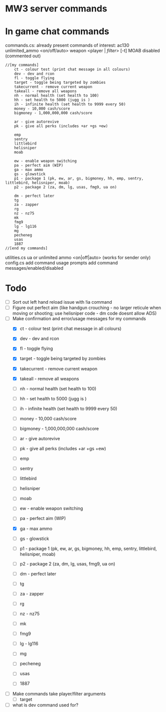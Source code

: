 # MW3 server commands



# In game chat commands

commands.cs:
	already present commands of interest:
		ac130
		unlimited_ammo <on/off/auto>
		weapon <player | *filter*> <raw weapon string> [-t]
		MOAB disabled (commented out)

	//[my commands]
		ct - colour test (print chat message in all colours)
		dev - dev and rcon
		fl - toggle flying
		target - toggle being targeted by zombies
		takecurrent - remove current weapon
		takeall - remove all weapons
		nh - normal health (set health to 100)
		hh - set health to 5000 (jugg is )
		ih - infinite health (set health to 9999 every 50)
		money - 10,000 cash/score
		bigmoney - 1,000,000,000 cash/score

		ar - give autorevive
		pk - give all perks (includes +ar +gs +ew)

		emp
		sentry
		littlebird
		helisniper
		moab

		ew - enable weapon switching
		pa - perfect aim (WIP)
		ga - max ammo
		gs - glowstick
		p1 - package 1 (pk, ew, ar, gs, bigmoney, hh, emp, sentry, littlebird, helisniper, moab)
		p2 - package 2 (za, dm, lg, usas, fmg9, ua on)

		dm - perfect later
		tg
		za - zapper
		rg
		nz - nz75
		mk
		fmg9
		lg - lg116
		mg
		pecheneg
		usas
		1887
	//[end my commands]



utilities.cs
	ua or unlimited ammo <on|off|auto> (works for sender only)
config.cs
	add command usage prompts
	add command messages/enabled/disabled



# Todo
- [ ] Sort out left hand reload issue with !ia command
- [ ] Figure out perfect aim (like handgun crouching - no larger reticule when moving or shooting; use helisniper code - dm code doesnt allow ADS)
- [ ] Make confirmation and error/usage messages for my commands
	- [X] ct - colour test (print chat message in all colours)
	- [X] dev - dev and rcon
	- [X] fl - toggle flying
	- [X] target - toggle being targeted by zombies
	- [X] takecurrent - remove current weapon
	- [X] takeall - remove all weapons
	- [ ] nh - normal health (set health to 100)
	- [ ] hh - set health to 5000 (jugg is )
	- [ ] ih - infinite health (set health to 9999 every 50)
	- [ ] money - 10,000 cash/score
	- [ ] bigmoney - 1,000,000,000 cash/score

	- [ ] ar - give autorevive
	- [ ] pk - give all perks (includes +ar +gs +ew)

	- [ ] emp
	- [ ] sentry
	- [ ] littlebird
	- [ ] helisniper
	- [ ] moab

	- [ ] ew - enable weapon switching
	- [ ] pa - perfect aim (WIP)
	- [X] ga - max ammo
	- [ ] gs - glowstick
	- [ ] p1 - package 1 (pk, ew, ar, gs, bigmoney, hh, emp, sentry, littlebird, helisniper, moab)
	- [ ] p2 - package 2 (za, dm, lg, usas, fmg9, ua on)

	- [ ] dm - perfect later
	- [ ] tg
	- [ ] za - zapper
	- [ ] rg
	- [ ] nz - nz75
	- [ ] mk
	- [ ] fmg9
	- [ ] lg - lg116
	- [ ] mg
	- [ ] pecheneg
	- [ ] usas
	- [ ] 1887
- [ ] Make commands take player/filter arguments
	- [ ] target
- [ ] what is dev command used for?
